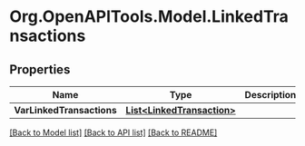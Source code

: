 # Org.OpenAPITools.Model.LinkedTransactions

## Properties

Name | Type | Description | Notes
------------ | ------------- | ------------- | -------------
**VarLinkedTransactions** | [**List&lt;LinkedTransaction&gt;**](LinkedTransaction.md) |  | [optional] 

[[Back to Model list]](../README.md#documentation-for-models) [[Back to API list]](../README.md#documentation-for-api-endpoints) [[Back to README]](../README.md)

